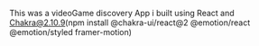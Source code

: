 This was a videoGame discovery App i built using React and Chakra@2.10.9(npm install @chakra-ui/react@2 @emotion/react @emotion/styled framer-motion)
